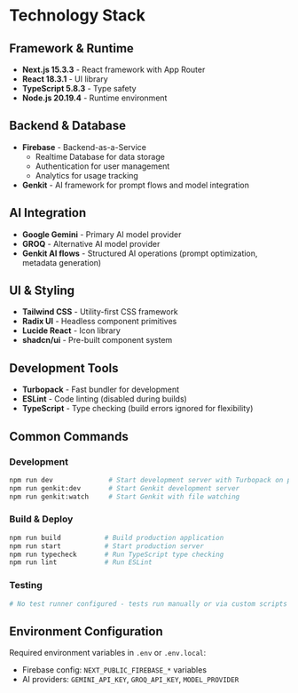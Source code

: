 # Technology Stack

## Framework & Runtime
- **Next.js 15.3.3** - React framework with App Router
- **React 18.3.1** - UI library
- **TypeScript 5.8.3** - Type safety
- **Node.js 20.19.4** - Runtime environment

## Backend & Database
- **Firebase** - Backend-as-a-Service
  - Realtime Database for data storage
  - Authentication for user management
  - Analytics for usage tracking
- **Genkit** - AI framework for prompt flows and model integration

## AI Integration
- **Google Gemini** - Primary AI model provider
- **GROQ** - Alternative AI model provider
- **Genkit AI flows** - Structured AI operations (prompt optimization, metadata generation)

## UI & Styling
- **Tailwind CSS** - Utility-first CSS framework
- **Radix UI** - Headless component primitives
- **Lucide React** - Icon library
- **shadcn/ui** - Pre-built component system

## Development Tools
- **Turbopack** - Fast bundler for development
- **ESLint** - Code linting (disabled during builds)
- **TypeScript** - Type checking (build errors ignored for flexibility)

## Common Commands

### Development
```bash
npm run dev              # Start development server with Turbopack on port 9002
npm run genkit:dev       # Start Genkit development server
npm run genkit:watch     # Start Genkit with file watching
```

### Build & Deploy
```bash
npm run build           # Build production application
npm run start           # Start production server
npm run typecheck       # Run TypeScript type checking
npm run lint            # Run ESLint
```

### Testing
```bash
# No test runner configured - tests run manually or via custom scripts
```

## Environment Configuration
Required environment variables in `.env` or `.env.local`:
- Firebase config: `NEXT_PUBLIC_FIREBASE_*` variables
- AI providers: `GEMINI_API_KEY`, `GROQ_API_KEY`, `MODEL_PROVIDER`